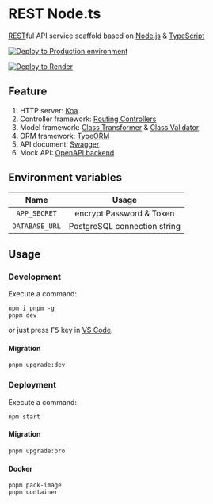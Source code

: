 # REST Node.ts

[REST][1]ful API service scaffold based on [Node.js][2] & [TypeScript][3]

[![Deploy to Production environment](https://github.com/idea2app/REST-Node-ts/actions/workflows/deploy-production.yml/badge.svg)][4]

[![Deploy to Render](https://render.com/images/deploy-to-render-button.svg)][5]

## Feature

1. HTTP server: [Koa][6]
2. Controller framework: [Routing Controllers][7]
3. Model framework: [Class Transformer][8] & [Class Validator][9]
4. ORM framework: [TypeORM][10]
5. API document: [Swagger][11]
6. Mock API: [OpenAPI backend][12]

## Environment variables

|      Name      |            Usage             |
| :------------: | :--------------------------: |
|  `APP_SECRET`  |   encrypt Password & Token   |
| `DATABASE_URL` | PostgreSQL connection string |

## Usage

### Development

Execute a command:

```shell
npm i pnpm -g
pnpm dev
```

or just press <kbd>F5</kbd> key in [VS Code][13].

#### Migration

```shell
pnpm upgrade:dev
```

### Deployment

Execute a command:

```shell
npm start
```

#### Migration

```shell
pnpm upgrade:pro
```

#### Docker

```shell
pnpm pack-image
pnpm container
```

[1]: https://en.wikipedia.org/wiki/Representational_state_transfer
[2]: https://nodejs.org/
[3]: https://www.typescriptlang.org/
[4]: https://github.com/idea2app/REST-Node-ts/actions/workflows/deploy-production.yml
[5]: https://render.com/deploy
[6]: https://koajs.com/
[7]: https://github.com/typestack/routing-controllers
[8]: https://github.com/typestack/class-transformer
[9]: https://github.com/typestack/class-validator
[10]: https://typeorm.io/
[11]: https://swagger.io/
[12]: https://github.com/anttiviljami/openapi-backend
[13]: https://code.visualstudio.com/
